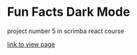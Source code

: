 # Fun Facts Dark Mode
project number 5 in scrimba react course

<p><a href="https://incredible-shortbread-65cbd8.netlify.app/" target="blank">link to view page</a> </p>
